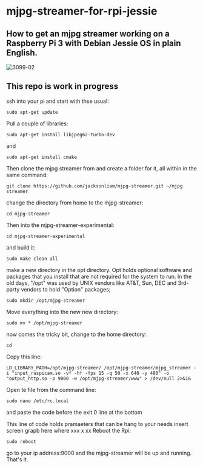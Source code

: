 # mjpg-streamer-for-rpi-jessie
## How to get an mjpg streamer working on a Raspberry Pi 3 with Debian Jessie OS in plain English. 


![3099-02](https://cloud.githubusercontent.com/assets/7692766/18231290/e8dfdd56-72ad-11e6-8083-13a78159eaf8.jpg)


## This repo is work in progress 

ssh into your pi and start with thse usual:
```
sudo apt-get update
```
Pull a couple of libraries:

```
sudo apt-get install libjpeg62-turbo-dev
```
and
```
sudo apt-get install cmake
```
Then clone the mjpg streamer from <a href="https://github.com/jacksonliam/mjpg-streamer.git" title="jackson liam"></a> and create a folder for it, all within in the same command:
```
git clone https://github.com/jacksonliam/mjpg-streamer.git ~/mjpg streamer
```
change the directory from home to the mjpg-streamer:
```
cd mjpg-streamer
```
Then into the mjpg-streamer-experimental:
```
cd mjpg-streamer-experimental
```
and build it:
```
sudo make clean all
```
make a new directory in the opt directory. Opt holds optional software and packages that you install that are not required for the system to run. In the old days, "/opt" was used by UNIX vendors like AT&T, Sun, DEC and 3rd-party vendors to hold "Option" packages;
```
sudo mkdir /opt/mjpg-streamer
```
Move everything into the new new directory:
```
sudo mv * /opt/mjpg-streamer
```
now comes the tricky bit, change to the home directory:
```
cd
```
Copy this line:
```
LD_LIBRARY_PATH=/opt/mjpg-streamer/ /opt/mjpg-streamer/mjpg_streamer -i "input_raspicam.so -vf -hf -fps 15 -q 50 -x 640 -y 480" -o "output_http.so -p 9000 -w /opt/mjpg-streamer/www" > /dev/null 2>&1&
```
Open te file from the command line:
```
sudo nano /etc/rc.local
```
and paste the code before the exit 0 line at the bottom

This line of code holds pramaeters that can be hang to your needs
insert screen grapb here
where
xxx
x
xx
Reboot the Rpi:
```
sudo reboot
```
go to your ip address:9000 and the mjpg-streamer will be up and running. That's it.
